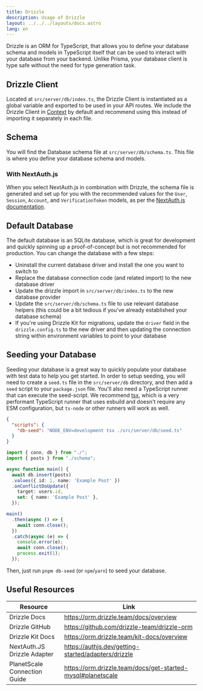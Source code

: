 ```yaml
---
title: Drizzle
description: Usage of Drizzle
layout: ../../../layouts/docs.astro
lang: en
---
```


Drizzle is an ORM for TypeScript, that allows you to define your database schema and models in TypeScript itself that can be used to interact with your database from your backend. Unlike Prisma, your database client is type safe without the need for type generation task. 

## Drizzle Client

Located at `src/server/db/index.ts`, the Drizzle Client is instantiated as a global variable and exported to be used in your API routes. We include the Drizzle Client in [Context](/en/usage/trpc#-serverapitrpcts) by default and recommend using this instead of importing it separately in each file.

## Schema

You will find the Database schema file at `src/server/db/schema.ts`. This file is where you define your database schema and models.

### With NextAuth.js

When you select NextAuth.js in combination with Drizzle, the schema file is generated and set up for you with the recommended values for the `User`, `Session`, `Account`, and `VerificationToken` models, as per the [NextAuth.js documentation](https://authjs.dev/getting-started/adapters/drizzle).

## Default Database

The default database is an SQLite database, which is great for development and quickly spinning up a proof-of-concept but is not recommended for production. You can change the database with a few steps:

- Uninstall the current database driver and install the one you want to switch to
- Replace the database connection code (and related import) to the new database driver
- Update the drizzle import in `src/server/db/index.ts` to the new database provider
- Update the `src/server/db/schema.ts` file to use relevant database helpers (this could be a bit tedious if you've already established your database schema)
- If you're using Drizzle Kit for migrations, update the `driver` field in the `drizzle.config.ts` to the new driver and then updating the connection string within environment variables to point to your database

## Seeding your Database

Seeding your database is a great way to quickly populate your database with test data to help you get started. In order to setup seeding, you will need to create a `seed.ts` file in the `src/server/db` directory, and then add a `seed` script to your `package.json` file. You'll also need a TypeScript runner that can execute the seed-script. We recommend [tsx](https://github.com/esbuild-kit/tsx), which is a very performant TypeScript runner that uses esbuild and doesn't require any ESM configuration, but `ts-node` or other runners will work as well.

```jsonc:package.json
{
  "scripts": {
    "db-seed": "NODE_ENV=development tsx ./src/server/db/seed.ts"
  }
}
```

```ts:src/server/db/seed.ts
import { conn, db } from "./";
import { posts } from "./schema";

async function main() {
  await db.insert(posts)
  .values({ id: 1, name: 'Example Post' })
  .onConflictDoUpdate({
    target: users.id,
    set: { name: 'Example Post' },
  });

main()
  .then(async () => {
    await conn.close();
  })
  .catch(async (e) => {
    console.error(e);
    await conn.close();
    process.exit(1);
  });
```

Then, just run `pnpm db-seed` (or `npm`/`yarn`) to seed your database.

## Useful Resources

| Resource                     | Link                                                        |
| ---------------------------- | ------------------------------------------------------------|
| Drizzle Docs                 | https://orm.drizzle.team/docs/overview                      |
| Drizzle GitHub               | https://github.com/drizzle-team/drizzle-orm                 |
| Drizzle Kit Docs             | https://orm.drizzle.team/kit-docs/overview                  |
| NextAuth.JS Drizzle Adapter  | https://authjs.dev/getting-started/adapters/drizzle         |
| PlanetScale Connection Guide | https://orm.drizzle.team/docs/get-started-mysql#planetscale |
